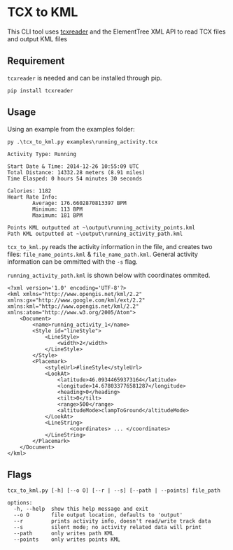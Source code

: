 # TCX to KML
This CLI tool uses [tcxreader](https://github.com/alenrajsp/tcxreader) and the ElementTree XML API to read TCX files and output KML files

## Requirement
`tcxreader` is needed and can be installed through pip.
~~~
pip install tcxreader
~~~

## Usage
Using an example from the examples folder:
~~~
py .\tcx_to_kml.py examples\running_activity.tcx
~~~
~~~
Activity Type: Running

Start Date & Time: 2014-12-26 10:55:09 UTC
Total Distance: 14332.28 meters (8.91 miles)
Time Elasped: 0 hours 54 minutes 30 seconds

Calories: 1182
Heart Rate Info:
        Average: 176.6602870813397 BPM
        Minimum: 113 BPM
        Maximum: 181 BPM

Points KML outputted at ~\output\running_activity_points.kml
Path KML outputted at ~\output\running_activity_path.kml
~~~


`tcx_to_kml.py` reads the activity information in the file, and creates two files: `file_name_points.kml` & `file_name_path.kml`.
General activity information can be ommitted with the `-s` flag.

`running_activity_path.kml` is shown below with coordinates ommited.
~~~kml
<?xml version='1.0' encoding='UTF-8'?>
<kml xmlns="http://www.opengis.net/kml/2.2" xmlns:gx="http://www.google.com/kml/ext/2.2" xmlns:kml="http://www.opengis.net/kml/2.2" xmlns:atom="http://www.w3.org/2005/Atom">
	<Document>
		<name>running_activity_1</name>
		<Style id="lineStyle">
			<LineStyle>
				<width>2</width>
			</LineStyle>
		</Style>
		<Placemark>
			<styleUrl>#lineStyle</styleUrl>
			<LookAt>
				<latitude>46.09344659373164</latitude>
				<longitude>14.678033776581287</longitude>
				<heading>0</heading>
				<tilt>0</tilt>
				<range>500</range>
				<altitudeMode>clampToGround</altitudeMode>
			</LookAt>
			<LineString>
        			<coordinates> ... </coordinates>
			</LineString>
		</Placemark>
	</Document>
</kml>
~~~

## Flags
~~~
tcx_to_kml.py [-h] [--o O] [--r | --s] [--path | --points] file_path

options:
  -h, --help  show this help message and exit
  --o O       file output location, defaults to 'output'
  --r         prints activity info, doesn't read/write track data
  --s         silent mode; no activity related data will print
  --path      only writes path KML
  --points    only writes points KML
~~~
